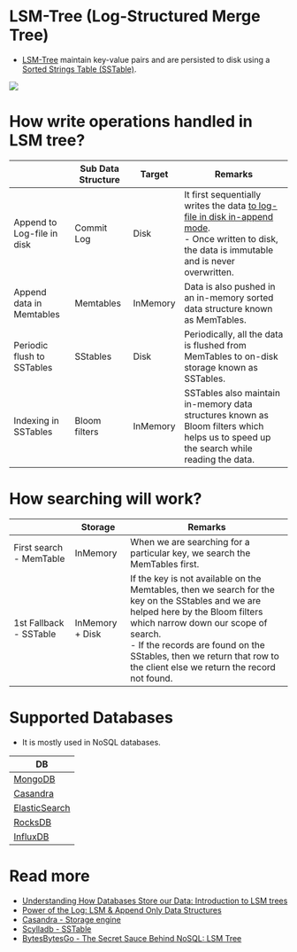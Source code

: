 # LSM-Tree (Log-Structured Merge Tree)
- [LSM-Tree](https://en.wikipedia.org/wiki/Log-structured_merge-tree) maintain key-value pairs and are persisted to disk using a [Sorted Strings Table (SSTable)](https://docs.datastax.com/en/archived/cassandra/3.0/cassandra/dml/dmlHowDataWritten.html).

![](https://www.scylladb.com/wp-content/uploads/sstable-diagram.png)

# How write operations handled in LSM tree?

|                            | Sub Data Structure | Target   | Remarks                                                                                                                                                                        |
|----------------------------|--------------------|----------|--------------------------------------------------------------------------------------------------------------------------------------------------------------------------------|
| Append to Log-file in disk | Commit Log         | Disk     | It first sequentially writes the data [to log-file in disk in-append mode](AppendOnlyProperty.md).<br/>- Once written to disk, the data is immutable and is never overwritten. |
| Append data in Memtables   | Memtables          | InMemory | Data is also pushed in an in-memory sorted data structure known as MemTables.                                                                                                  |
| Periodic flush to SSTables | SStables           | Disk     | Periodically, all the data is flushed from MemTables to on-disk storage known as SSTables.                                                                                     |
| Indexing in SSTables       | Bloom filters      | InMemory | SSTables also maintain in-memory data structures known as Bloom filters which helps us to speed up the search while reading the data.                                          |

# How searching will work?

|                         | Storage         | Remarks                                                                                                                                                                                                                                                                                                |
|-------------------------|-----------------|--------------------------------------------------------------------------------------------------------------------------------------------------------------------------------------------------------------------------------------------------------------------------------------------------------|
| First search - MemTable | InMemory        | When we are searching for a particular key, we search the MemTables first.                                                                                                                                                                                                                             |
| 1st Fallback - SSTable  | InMemory + Disk | If the key is not available on the Memtables, then we search for the key on the SStables and we are helped here by the Bloom filters which narrow down our scope of search.<br/>- If the records are found on the SStables, then we return that row to the client else we return the record not found. |

# Supported Databases
- It is mostly used in NoSQL databases.

| DB                                                            |
|---------------------------------------------------------------|
| [MongoDB](../../NoSQL-Databases/MongoDB/Readme.md)               |
| [Casandra](../../NoSQL-Databases/WideColumnDB/ApacheCasandra.md) |
| [ElasticSearch](../../Search-Databases/ElasticSearch/Readme.md)  |
| [RocksDB](../../NoSQL-Databases/EmbededKeyValueDB/RocksDB.md)    |
| [InfluxDB](../../NoSQL-Databases/TimeSeriesDB/InfluxDB.md)       |

# Read more
- [Understanding How Databases Store our Data: Introduction to LSM trees](https://javascript.plainenglish.io/understanding-how-databases-store-our-data-introduction-to-lsm-trees-ec1c46096570)
- [Power of the Log: LSM & Append Only Data Structures](https://www.slideshare.net/ConfluentInc/power-of-the-loglsm-append-only-data-structures)
- [Casandra - Storage engine](https://docs.datastax.com/en/cassandra-oss/3.x/cassandra/dml/dmlManageOndisk.html)
- [Scylladb - SSTable](https://www.scylladb.com/glossary/sstable/)
- [BytesBytesGo - The Secret Sauce Behind NoSQL: LSM Tree](https://www.youtube.com/watch?v=I6jB0nM9SKU)